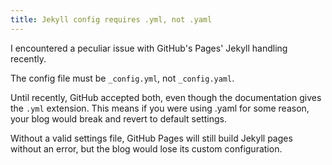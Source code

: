 ```yaml
---
title: Jekyll config requires .yml, not .yaml
---
```


I encountered a peculiar issue with GitHub's Pages' Jekyll handling recently.

The config file must be `_config.yml`, not `_config.yaml`.

Until recently, GitHub accepted both, even though the documentation gives the
`.yml` extension. This means if you were using .yaml for some reason, your blog
would break and revert to default settings.

Without a valid settings file, GitHub Pages will still build Jekyll pages
without an error, but the blog would lose its custom configuration.
